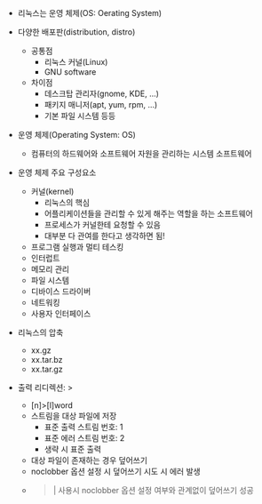 - 리눅스는 운영 체제(OS: Oerating System)
- 다양한 배포판(distribution, distro)
    - 공통점
        - 리눅스 커널(Linux)
        - GNU software
    - 차이점
        - 데스크탑 관리자(gnome, KDE, ...)
        - 패키지 매니저(apt, yum, rpm, ...)
        - 기본 파일 시스템 등등  

- 운영 체제(Operating System: OS)
  - 컴퓨터의 하드웨어와 소프트웨어 자원을 관리하는 시스템 소프트웨어

- 운영 체제 주요 구성요소
  - 커널(kernel)
    - 리눅스의 핵심
    - 어플리케이션들을 관리할 수 있게 해주는 역할을 하는 소프트웨어
    - 프로세스가 커널한테 요청할 수 있음
    - 대부분 다 관여를 한다고 생각하면 됨!
  - 프로그램 실행과 멀티 테스킹
  - 인터럽트
  - 메모리 관리
  - 파일 시스템
  - 디바이스 드라이버
  - 네트워킹
  - 사용자 인터페이스

- 리눅스의 압축
  - xx.gz
  - xx.tar.bz
  - xx.tar.gz

- 출력 리디렉션: >
  - [n]>[l]word
  - 스트림을 대상 파일에 저장
    - 표준 출력 스트림 번호: 1
    - 표준 에러 스트림 번호: 2
    - 생략 시 표준 출력
  - 대상 파일이 존재하는 경우 덮어쓰기
  - noclobber 옵션 설정 시 덮어쓰기 시도 시 에러 발생
  - > | 사용시 noclobber 옵션 설정 여부와 관계없이 덮어쓰기 성공
  
